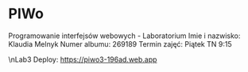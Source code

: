 # PIWo
Programowanie interfejsów webowych - Laboratorium
Imie i nazwisko: Klaudia Melnyk
Numer albumu: 269189
Termin zajęć: Piątek TN 9:15 

\nLab3 Deploy: https://piwo3-196ad.web.app
